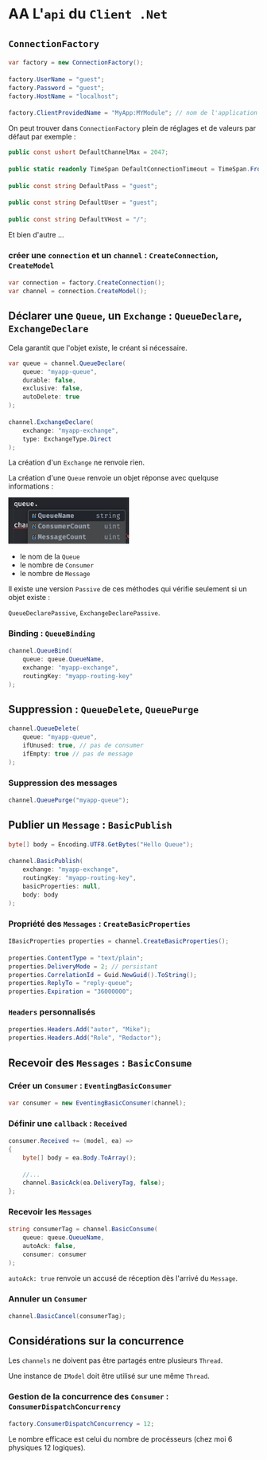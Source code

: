 # AA L'`api` du `Client .Net`



## `ConnectionFactory`

```cs
var factory = new ConnectionFactory();

factory.UserName = "guest";
factory.Password = "guest";
factory.HostName = "localhost";

factory.ClientProvidedName = "MyApp:MYModule"; // nom de l'application pour les log de RabbitMQ
```

On peut trouver dans `ConnectionFactory` plein de réglages et de valeurs par défaut par exemple :

```cs
public const ushort DefaultChannelMax = 2047;

public static readonly TimeSpan DefaultConnectionTimeout = TimeSpan.FromSeconds(30);

public const string DefaultPass = "guest";

public const string DefaultUser = "guest";

public const string DefaultVHost = "/";
```

Et bien d'autre ...

### créer une `connection` et un `channel` : `CreateConnection`, `CreateModel`

```cs
var connection = factory.CreateConnection();
var channel = connection.CreateModel();
```



## Déclarer une `Queue`, un `Exchange` : `QueueDeclare`, `ExchangeDeclare`

Cela garantit que l'objet existe, le créant si nécessaire.

```cs
var queue = channel.QueueDeclare(
    queue: "myapp-queue",
    durable: false,
    exclusive: false,
    autoDelete: true
);

channel.ExchangeDeclare(
    exchange: "myapp-exchange",
    type: ExchangeType.Direct
);
```

La création d'un `Exchange` ne renvoie rien.

La création d'une `Queue` renvoie un objet réponse avec quelquse informations :

<img src="assets/queue-response-object-content-annie.png" alt="queue-response-object-content-annie" style="zoom: 33%;" />

- le nom de la `Queue`
- le nombre de `Consumer`
- le nombre de `Message`

Il existe une version `Passive` de ces méthodes qui vérifie seulement si un objet existe :

`QueueDeclarePassive`, `ExchangeDeclarePassive`.

### Binding : `QueueBinding`

```cs
channel.QueueBind(
    queue: queue.QueueName,
    exchange: "myapp-exchange",
    routingKey: "myapp-routing-key"
);
```



## Suppression : `QueueDelete`, `QueuePurge`

```cs
channel.QueueDelete(
    queue: "myapp-queue",
    ifUnused: true, // pas de consumer
    ifEmpty: true // pas de message
);
```



### Suppression des messages

```cs
channel.QueuePurge("myapp-queue");
```



## Publier un `Message` : `BasicPublish`

```cs
byte[] body = Encoding.UTF8.GetBytes("Hello Queue");

channel.BasicPublish(
    exchange: "myapp-exchange",
    routingKey: "myapp-routing-key",
    basicProperties: null,
    body: body
);
```



### Propriété des `Messages` : `CreateBasicProperties`

```cs
IBasicProperties properties = channel.CreateBasicProperties();

properties.ContentType = "text/plain";
properties.DeliveryMode = 2; // persistant
properties.CorrelationId = Guid.NewGuid().ToString();
properties.ReplyTo = "reply-queue";
properties.Expiration = "36000000";
```



### `Headers` personnalisés

```cs 
properties.Headers.Add("autor", "Mike");
properties.Headers.Add("Role", "Redactor");
```



## Recevoir des `Messages` : `BasicConsume`

### Créer un `Consumer` : `EventingBasicConsumer`

```cs
var consumer = new EventingBasicConsumer(channel);
```



### Définir une `callback` : `Received`

```cs
consumer.Received += (model, ea) =>
{
    byte[] body = ea.Body.ToArray();

    //...
    channel.BasicAck(ea.DeliveryTag, false);
};
```



### Recevoir les `Messages`

```cs
string consumerTag = channel.BasicConsume(
    queue: queue.QueueName,
    autoAck: false,
    consumer: consumer
);
```

`autoAck: true` renvoie un accusé de réception dès l'arrivé du `Message`.



### Annuler un `Consumer`

```cs
channel.BasicCancel(consumerTag);
```



## Considérations sur la concurrence

Les `channels` ne doivent pas être partagés entre plusieurs `Thread`.

Une instance de `IModel` doit être utilisé sur une même `Thread`.



### Gestion de la concurrence des `Consumer` : `ConsumerDispatchConcurrency`

```cs
factory.ConsumerDispatchConcurrency = 12;
```

Le nombre efficace est celui du nombre de procésseurs (chez moi 6 physiques 12 logiques).